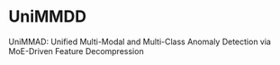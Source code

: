 # UniMMDD
UniMMAD: Unified Multi-Modal and Multi-Class Anomaly Detection via MoE-Driven Feature Decompression
